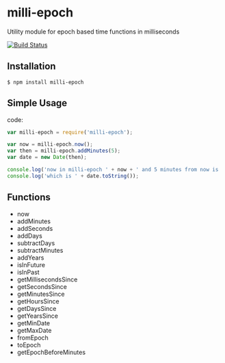 milli-epoch
==============

Utility module for epoch based time functions in milliseconds

[![Build Status](https://secure.travis-ci.org/socialradar/milli-epoch.png)](http://travis-ci.org/socialradar/milli-epoch)

## Installation

    $ npm install milli-epoch

## Simple Usage

code:

```js
var milli-epoch = require('milli-epoch');

var now = milli-epoch.now();
var then = milli-epoch.addMinutes(5);
var date = new Date(then);

console.log('now in milli-epoch ' + now + ' and 5 minutes from now is ' + then);
console.log('which is ' + date.toString());
```

## Functions

  * now
  * addMinutes
  * addSeconds
  * addDays
  * subtractDays
  * subtractMinutes
  * addYears
  * isInFuture
  * isInPast
  * getMillisecondsSince
  * getSecondsSince
  * getMinutesSince
  * getHoursSince
  * getDaysSince
  * getYearsSince
  * getMinDate
  * getMaxDate
  * fromEpoch
  * toEpoch
  * getEpochBeforeMinutes

